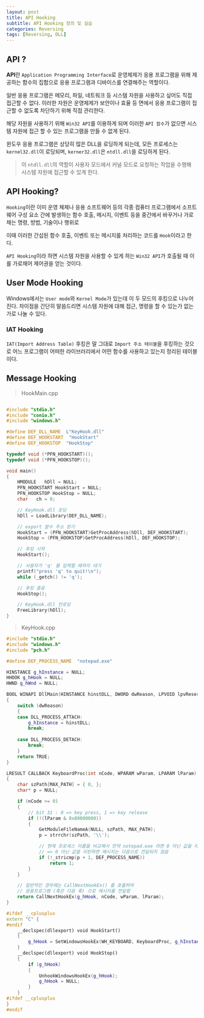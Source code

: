 ```yaml
---
layout: post
title: API Hooking
subtitle: API Hooking 정의 및 실습
categories: Reversing
tags: [Reversing, DLL]
---
```


## API ?

**API**란 `Application Programming Interface`로 운영체제가 응용 프로그램을 위해 제공하는 함수의 집합으로 응용 프로그램과 디바이스를 연결해주는 역할이다.

일반 응용 프로그램은 메모리, 파일, 네트워크 등 시스템 자원을 사용하고 싶어도 직접 접근할 수 없다. 이러한 자원은 운영체제가 보안이나 효율 등 면에서 응용 프로그램이 접근할 수 없도록 차단하기 위해 직접 관리한다.

해당 자원을 사용하기 위해 `Win32 API`를 이용하게 되며 이러한 `API 함수`가 없으면 시스템 자원에 접근 할 수 있는 프로그램을 만들 수 없게 된다.

윈도우 응용 프로그램은 상당히 많은 DLL을 로딩하게 되는데, 모든 프로세스는 `kernel32.dll`이 로딩되며, `kerner32.dll`은 `ntdll.dll`을 로딩하게 된다.

> 이 `ntdll.dll`의 역할이 사용자 모드에서 커널 모드로 요청하는 작업을 수행해 시스템 자원에 접근할 수 있게 한다.

## API Hooking?

`Hooking`이란 이미 운영 체제나 응용 소프트웨어 등의 각종 컴퓨터 프로그램에서 소프트웨어 구성 요소 간에 발생하는 함수 호출, 메시지, 이벤트 등을 중간에서 바꾸거나 가로채는 명령, 방법, 기술이나 행위로

이때 이러한 간섭된 함수 호출, 이벤트 또는 메시지를 처리하는 코드를 `Hook`이라고 한다.

`API Hooking`이라 하면 시스템 자원을 사용할 수 있게 하는 `Win32 API`가 호출될 때 이를 가로채어 제어권을 얻는 것이다.


## User Mode Hooking

Windows에서는 `User mode`와 `Kernel Mode`가 있는데 이 두 모드의 후킹으로 나누어진다. 차이점을 간단히 말씀드리면 시스템 자원에 대해 접근, 명령을 할 수 있는가 없는가로 나눌 수 있다. 

### IAT Hooking

`IAT(Import Address Table)` 후킹은 말 그대로 `Import 주소 테이블`을 후킹하는 것으로 어느 프로그램이 어떠한 라이브러리에서 어떤 함수를 사용하고 있는지 정리된 테이블이다. 

## Message Hooking

> HookMain.cpp

```cpp

#include "stdio.h"
#include "conio.h"
#include "windows.h"

#define DEF_DLL_NAME  L"KeyHook.dll"
#define DEF_HOOKSTART  "HookStart"
#define DEF_HOOKSTOP  "HookStop"

typedef void (*PFN_HOOKSTART)();
typedef void (*PFN_HOOKSTOP)();

void main()
{
    HMODULE   hDll = NULL;
    PFN_HOOKSTART HookStart = NULL;
    PFN_HOOKSTOP HookStop = NULL;
    char   ch = 0;

    // KeyHook.dll 로딩
    hDll = LoadLibrary(DEF_DLL_NAME);

    // export 함수 주소 얻기
    HookStart = (PFN_HOOKSTART)GetProcAddress(hDll, DEF_HOOKSTART);
    HookStop = (PFN_HOOKSTOP)GetProcAddress(hDll, DEF_HOOKSTOP);

    // 후킹 시작
    HookStart();

    // 사용자가 'q' 를 입력할 때까지 대기
    printf("press 'q' to quit!\n");
    while (_getch() != 'q');

    // 후킹 종료
    HookStop();

    // KeyHook.dll 언로딩
    FreeLibrary(hDll);
}
```

> KeyHook.cpp

```cpp
#include "stdio.h"
#include "windows.h"
#include "pch.h"

#define DEF_PROCESS_NAME  "notepad.exe"

HINSTANCE g_hInstance = NULL;
HHOOK g_hHook = NULL;
HWND g_hWnd = NULL;

BOOL WINAPI DllMain(HINSTANCE hinstDLL, DWORD dwReason, LPVOID lpvReserved)
{
    switch (dwReason)
    {
    case DLL_PROCESS_ATTACH:
        g_hInstance = hinstDLL;
        break;
        
    case DLL_PROCESS_DETACH:
        break;
    }
    return TRUE;
}

LRESULT CALLBACK KeyboardProc(int nCode, WPARAM wParam, LPARAM lParam)
{
    char szPath[MAX_PATH] = { 0, };
    char* p = NULL;

    if (nCode >= 0)
    {
        // bit 31 : 0 => key press, 1 => key release
        if (!(lParam & 0x80000000))
        {
            GetModuleFileNameA(NULL, szPath, MAX_PATH);
            p = strrchr(szPath, '\\');

            // 현재 프로세스 이름을 비교해서 만약 notepad.exe 라면 0 아닌 값을 리턴함
            // => 0 아닌 값을 리턴하면 메시지는 다음으로 전달되지 않음
            if (!_stricmp(p + 1, DEF_PROCESS_NAME))
                return 1;
        }
    }

    // 일반적인 경우에는 CallNextHookEx() 를 호출하여
    // 응용프로그램 (혹은 다음 훅) 으로 메시지를 전달함
    return CallNextHookEx(g_hHook, nCode, wParam, lParam);
}

#ifdef __cplusplus
extern "C" {
#endif
    __declspec(dllexport) void HookStart()
    {
        g_hHook = SetWindowsHookEx(WH_KEYBOARD, KeyboardProc, g_hInstance, 0);
    }
    __declspec(dllexport) void HookStop()
    {
        if (g_hHook)
        {
            UnhookWindowsHookEx(g_hHook);
            g_hHook = NULL;
        }
    }
#ifdef __cplusplus
}
#endif
```